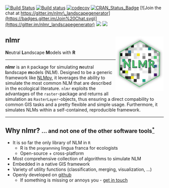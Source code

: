 
[![Build Status](https://travis-ci.org/marcosci/nlmr.svg?branch=develop)](https://travis-ci.org/marcosci/nlmr) [![Build status](https://ci.appveyor.com/api/projects/status/ns75pdrbaykxc865?svg=true)](https://ci.appveyor.com/project/marcosci/nlmr) [![codecov](https://codecov.io/gh/marcosci/nlmr/branch/develop/graph/badge.svg?token=MKCm2fVrDa)](https://codecov.io/gh/marcosci/nlmr) [![CRAN\_Status\_Badge](http://www.r-pkg.org/badges/version/nlmr)](https://cran.r-project.org/package=nlmr) [![Join the chat at https://gitter.im/nlmr\_landscapegenerator](https://badges.gitter.im/Join%20Chat.svg)](https://gitter.im/nlmr_landscapegenerator) [![](http://cranlogs.r-pkg.org/badges/grand-total/nlmr)](http://cran.rstudio.com/web/packages/nlmr/index.html) [![](https://badges.ropensci.org/188_status.svg)](https://github.com/ropensci/onboarding/issues/188)

<i class="fa fa-code" aria-hidden="true"></i> **nlmr** <img src="vignettes/logo.png" align="right" height="175" />
------------------------------------------------------------------------------------------------------------------

**N**eutral **L**andscape **M**odels with **R**

------------------------------------------------------------------------

**nlmr** is an `R` package for simulating **n**eutral **l**andscape **m**odels (NLM). Designed to be a generic framework like [NLMpy](https://pypi.python.org/pypi/nlmpy), it leverages the ability to simulate the most common NLM that are described in the ecological literature. `nlmr` exploits the advantages of the `raster`-package and returns all simulation as `RasterLayer`-objects, thus ensuring a direct compability to common GIS tasks and a pretty flexible and simple usage. Furthermore, it simulates NLMs within a self-contained, reproducible framework.

------------------------------------------------------------------------

<i class="fa fa-cubes" aria-hidden="true"></i> Why nlmr? <small> ... and not one of the other software tools<a href="https://marcosci.github.io/nlmr/articles/faq.html"><sup>\*</sup></a></small>
-------------------------------------------------------------------------------------------------------------------------------------------------------------------------------------------------

-   It is so far the only library of NLM in `R`
    -   R is the <small>programming</small> lingua franca for ecologists
    -   Open-source + cross-platform
-   Most comprehensive collection of algorithms to simulate NLM
-   Embedded in a native GIS framework
-   Variety of utility functions (classification, merging, visualization, ...)
-   Openly developed on [github](https://github.com/marcosci/nlmr)
    -   If something is missing or annoys you - [get in touch](https://github.com/marcosci/nlmr/issues/new)
